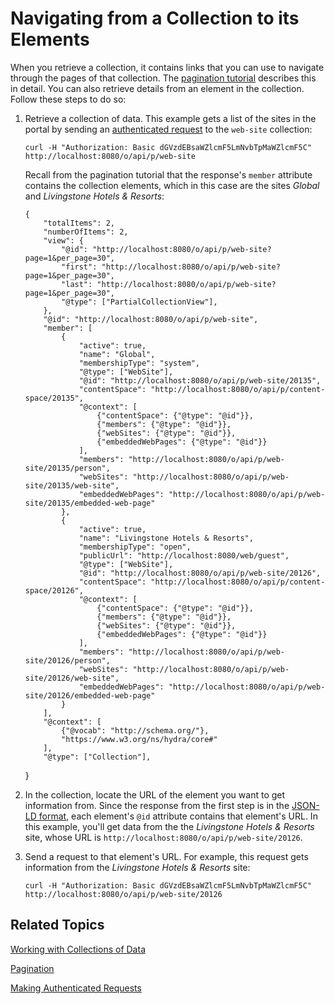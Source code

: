 # Navigating from a Collection to its Elements [](id=navigating-from-a-collection-to-its-elements)

When you retrieve a collection, it contains links that you can use to navigate 
through the pages of that collection. The 
[pagination tutorial](/develop/tutorials/-/knowledge_base/7-1/pagination) 
describes this in detail. You can also retrieve details from an element in the 
collection. Follow these steps to do so: 

1.  Retrieve a collection of data. This example gets a list of the sites in the 
    portal by sending an 
    [authenticated request](/develop/tutorials/-/knowledge_base/7-1/making-authenticated-requests) 
    to the `web-site` collection: 

        curl -H "Authorization: Basic dGVzdEBsaWZlcmF5LmNvbTpMaWZlcmF5C" http://localhost:8080/o/api/p/web-site

    Recall from the pagination tutorial that the response's `member` attribute 
    contains the collection elements, which in this case are the sites *Global* 
    and *Livingstone Hotels & Resorts*: 

        {
            "totalItems": 2,
            "numberOfItems": 2,
            "view": {
                "@id": "http://localhost:8080/o/api/p/web-site?page=1&per_page=30",
                "first": "http://localhost:8080/o/api/p/web-site?page=1&per_page=30",
                "last": "http://localhost:8080/o/api/p/web-site?page=1&per_page=30",
                "@type": ["PartialCollectionView"],
            },
            "@id": "http://localhost:8080/o/api/p/web-site",
            "member": [
                {
                    "active": true,
                    "name": "Global",
                    "membershipType": "system",
                    "@type": ["WebSite"],
                    "@id": "http://localhost:8080/o/api/p/web-site/20135",
                    "contentSpace": "http://localhost:8080/o/api/p/content-space/20135",
                    "@context": [
                        {"contentSpace": {"@type": "@id"}},
                        {"members": {"@type": "@id"}},
                        {"webSites": {"@type": "@id"}},
                        {"embeddedWebPages": {"@type": "@id"}}
                    ],
                    "members": "http://localhost:8080/o/api/p/web-site/20135/person",
                    "webSites": "http://localhost:8080/o/api/p/web-site/20135/web-site",
                    "embeddedWebPages": "http://localhost:8080/o/api/p/web-site/20135/embedded-web-page"
                },
                {
                    "active": true,
                    "name": "Livingstone Hotels & Resorts",
                    "membershipType": "open",
                    "publicUrl": "http://localhost:8080/web/guest",
                    "@type": ["WebSite"],
                    "@id": "http://localhost:8080/o/api/p/web-site/20126",
                    "contentSpace": "http://localhost:8080/o/api/p/content-space/20126",
                    "@context": [
                        {"contentSpace": {"@type": "@id"}},
                        {"members": {"@type": "@id"}},
                        {"webSites": {"@type": "@id"}},
                        {"embeddedWebPages": {"@type": "@id"}}
                    ],
                    "members": "http://localhost:8080/o/api/p/web-site/20126/person",
                    "webSites": "http://localhost:8080/o/api/p/web-site/20126/web-site",
                    "embeddedWebPages": "http://localhost:8080/o/api/p/web-site/20126/embedded-web-page"
                }
            ],
            "@context": [
                {"@vocab": "http://schema.org/"},
                "https://www.w3.org/ns/hydra/core#"
            ],
            "@type": ["Collection"],
    }

2.  In the collection, locate the URL of the element you want to get information 
    from. Since the response from the first step is in the 
    [JSON-LD format](https://json-ld.org/), 
    each element's `@id` attribute contains that element's URL. In this example, 
    you'll get data from the the *Livingstone Hotels & Resorts* site, whose URL 
    is `http://localhost:8080/o/api/p/web-site/20126`. 

3.  Send a request to that element's URL. For example, this request gets 
    information from the *Livingstone Hotels & Resorts* site: 

        curl -H "Authorization: Basic dGVzdEBsaWZlcmF5LmNvbTpMaWZlcmF5C" http://localhost:8080/o/api/p/web-site/20126

## Related Topics

[Working with Collections of Data](/develop/tutorials/-/knowledge_base/7-1/working-with-collections-of-data)

[Pagination](/develop/tutorials/-/knowledge_base/7-1/pagination)

[Making Authenticated Requests](/develop/tutorials/-/knowledge_base/7-1/making-authenticated-requests)
